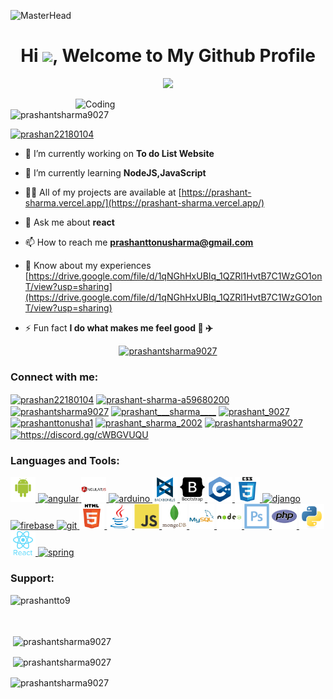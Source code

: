 ![MasterHead](https://www.nitorinfotech.com/wp-content/uploads/2022/06/Business-Process-Automation.gif)
<h1 align="center">Hi <img src="https://media.giphy.com/media/hvRJCLFzcasrR4ia7z/giphy.gif" width="28">, Welcome to My Github Profile</h1>

<p align="center">
  <img src="https://readme-typing-svg.herokuapp.com?color=800080&size=40&center=true&vCenter=true&width=550&height=70&lines=I'm+Prashant+Sharma;_Aspiring+Software+Engineer;MERN+Developer">
</p>




<img align="right" alt="Coding" width="400" src="https://cdn.dribbble.com/users/1162077/screenshots/3848914/programmer.gif">


<p align="left"> <img src="https://komarev.com/ghpvc/?username=prashantsharma9027&label=Profile%20views&color=0e75b6&style=flat" alt="prashantsharma9027" /> </p>


<p align="left"> <a href="https://twitter.com/prashan22180104" target="blank"><img src="https://img.shields.io/twitter/follow/prashan22180104?logo=twitter&style=for-the-badge" alt="prashan22180104" /></a> </p>

- 🔭 I’m currently working on **To do List Website**

- 🌱 I’m currently learning **NodeJS,JavaScript**

- 👨‍💻 All of my projects are available at [https://prashant-sharma.vercel.app/](https://prashant-sharma.vercel.app/)

- 💬 Ask me about **react**

- 📫 How to reach me **prashanttonusharma@gmail.com**

- 📄 Know about my experiences [https://drive.google.com/file/d/1qNGhHxUBIq_1QZRl1HvtB7C1WzGO1onT/view?usp=sharing](https://drive.google.com/file/d/1qNGhHxUBIq_1QZRl1HvtB7C1WzGO1onT/view?usp=sharing)

- ⚡ Fun fact **I do what makes me feel good 🌈 ✈️**


<p align="center"> <a href="https://github.com/ryo-ma/github-profile-trophy"><img src="https://github-profile-trophy.vercel.app/?username=prashantsharma9027" alt="prashantsharma9027" /></a> </p>

<h3 align="left">Connect with me:</h3>
<p align="left">
<a href="https://twitter.com/prashan22180104" target="blank"><img align="center" src="https://raw.githubusercontent.com/rahuldkjain/github-profile-readme-generator/master/src/images/icons/Social/twitter.svg" alt="prashan22180104" height="30" width="40" /></a>
<a href="https://linkedin.com/in/prashant-sharma-a59680200" target="blank"><img align="center" src="https://raw.githubusercontent.com/rahuldkjain/github-profile-readme-generator/master/src/images/icons/Social/linked-in-alt.svg" alt="prashant-sharma-a59680200" height="30" width="40" /></a>
<a href="https://fb.com/prashantsharma9027" target="blank"><img align="center" src="https://raw.githubusercontent.com/rahuldkjain/github-profile-readme-generator/master/src/images/icons/Social/facebook.svg" alt="prashantsharma9027" height="30" width="40" /></a>
<a href="https://instagram.com/prashant___sharma____" target="blank"><img align="center" src="https://raw.githubusercontent.com/rahuldkjain/github-profile-readme-generator/master/src/images/icons/Social/instagram.svg" alt="prashant___sharma____" height="30" width="40" /></a>
<a href="https://www.codechef.com/users/prashant_9027" target="blank"><img align="center" src="https://cdn.jsdelivr.net/npm/simple-icons@3.1.0/icons/codechef.svg" alt="prashant_9027" height="30" width="40" /></a>
<a href="https://www.hackerrank.com/prashanttonusha1" target="blank"><img align="center" src="https://raw.githubusercontent.com/rahuldkjain/github-profile-readme-generator/master/src/images/icons/Social/hackerrank.svg" alt="prashanttonusha1" height="30" width="40" /></a>
<a href="https://www.leetcode.com/prashant_sharma_2002" target="blank"><img align="center" src="https://raw.githubusercontent.com/rahuldkjain/github-profile-readme-generator/master/src/images/icons/Social/leet-code.svg" alt="prashant_sharma_2002" height="30" width="40" /></a>
<a href="https://auth.geeksforgeeks.org/user/prashantsharma9027" target="blank"><img align="center" src="https://raw.githubusercontent.com/rahuldkjain/github-profile-readme-generator/master/src/images/icons/Social/geeks-for-geeks.svg" alt="prashantsharma9027" height="30" width="40" /></a>
<a href="https://discord.gg/https://discord.gg/cWBGVUQU" target="blank"><img align="center" src="https://raw.githubusercontent.com/rahuldkjain/github-profile-readme-generator/master/src/images/icons/Social/discord.svg" alt="https://discord.gg/cWBGVUQU" height="30" width="40" /></a>
</p>

<h3 align="left">Languages and Tools:</h3>
<p align="left"> <a href="https://developer.android.com" target="_blank" rel="noreferrer"> <img src="https://raw.githubusercontent.com/devicons/devicon/master/icons/android/android-original-wordmark.svg" alt="android" width="40" height="40"/> </a> <a href="https://angular.io" target="_blank" rel="noreferrer"> <img src="https://angular.io/assets/images/logos/angular/angular.svg" alt="angular" width="40" height="40"/> </a> <a href="https://angular.io" target="_blank" rel="noreferrer"> <img src="https://raw.githubusercontent.com/devicons/devicon/master/icons/angularjs/angularjs-original-wordmark.svg" alt="angularjs" width="40" height="40"/> </a> <a href="https://www.arduino.cc/" target="_blank" rel="noreferrer"> <img src="https://cdn.worldvectorlogo.com/logos/arduino-1.svg" alt="arduino" width="40" height="40"/> </a> <a href="https://backbonejs.org" target="_blank" rel="noreferrer"> <img src="https://raw.githubusercontent.com/devicons/devicon/master/icons/backbonejs/backbonejs-original-wordmark.svg" alt="backbonejs" width="40" height="40"/> </a> <a href="https://getbootstrap.com" target="_blank" rel="noreferrer"> <img src="https://raw.githubusercontent.com/devicons/devicon/master/icons/bootstrap/bootstrap-plain-wordmark.svg" alt="bootstrap" width="40" height="40"/> </a> <a href="https://www.w3schools.com/cpp/" target="_blank" rel="noreferrer"> <img src="https://raw.githubusercontent.com/devicons/devicon/master/icons/cplusplus/cplusplus-original.svg" alt="cplusplus" width="40" height="40"/> </a> <a href="https://www.w3schools.com/css/" target="_blank" rel="noreferrer"> <img src="https://raw.githubusercontent.com/devicons/devicon/master/icons/css3/css3-original-wordmark.svg" alt="css3" width="40" height="40"/> </a> <a href="https://www.djangoproject.com/" target="_blank" rel="noreferrer"> <img src="https://cdn.worldvectorlogo.com/logos/django.svg" alt="django" width="40" height="40"/> </a> <a href="https://firebase.google.com/" target="_blank" rel="noreferrer"> <img src="https://www.vectorlogo.zone/logos/firebase/firebase-icon.svg" alt="firebase" width="40" height="40"/> </a> <a href="https://git-scm.com/" target="_blank" rel="noreferrer"> <img src="https://www.vectorlogo.zone/logos/git-scm/git-scm-icon.svg" alt="git" width="40" height="40"/> </a> <a href="https://www.w3.org/html/" target="_blank" rel="noreferrer"> <img src="https://raw.githubusercontent.com/devicons/devicon/master/icons/html5/html5-original-wordmark.svg" alt="html5" width="40" height="40"/> </a> <a href="https://www.java.com" target="_blank" rel="noreferrer"> <img src="https://raw.githubusercontent.com/devicons/devicon/master/icons/java/java-original.svg" alt="java" width="40" height="40"/> </a> <a href="https://developer.mozilla.org/en-US/docs/Web/JavaScript" target="_blank" rel="noreferrer"> <img src="https://raw.githubusercontent.com/devicons/devicon/master/icons/javascript/javascript-original.svg" alt="javascript" width="40" height="40"/> </a> <a href="https://www.mongodb.com/" target="_blank" rel="noreferrer"> <img src="https://raw.githubusercontent.com/devicons/devicon/master/icons/mongodb/mongodb-original-wordmark.svg" alt="mongodb" width="40" height="40"/> </a> <a href="https://www.mysql.com/" target="_blank" rel="noreferrer"> <img src="https://raw.githubusercontent.com/devicons/devicon/master/icons/mysql/mysql-original-wordmark.svg" alt="mysql" width="40" height="40"/> </a> <a href="https://nodejs.org" target="_blank" rel="noreferrer"> <img src="https://raw.githubusercontent.com/devicons/devicon/master/icons/nodejs/nodejs-original-wordmark.svg" alt="nodejs" width="40" height="40"/> </a> <a href="https://www.photoshop.com/en" target="_blank" rel="noreferrer"> <img src="https://raw.githubusercontent.com/devicons/devicon/master/icons/photoshop/photoshop-line.svg" alt="photoshop" width="40" height="40"/> </a> <a href="https://www.php.net" target="_blank" rel="noreferrer"> <img src="https://raw.githubusercontent.com/devicons/devicon/master/icons/php/php-original.svg" alt="php" width="40" height="40"/> </a> <a href="https://www.python.org" target="_blank" rel="noreferrer"> <img src="https://raw.githubusercontent.com/devicons/devicon/master/icons/python/python-original.svg" alt="python" width="40" height="40"/> </a> <a href="https://reactjs.org/" target="_blank" rel="noreferrer"> <img src="https://raw.githubusercontent.com/devicons/devicon/master/icons/react/react-original-wordmark.svg" alt="react" width="40" height="40"/> </a> <a href="https://spring.io/" target="_blank" rel="noreferrer"> <img src="https://www.vectorlogo.zone/logos/springio/springio-icon.svg" alt="spring" width="40" height="40"/> </a> </p>

<h3 align="left">Support:</h3>
<p><a href="https://www.buymeacoffee.com/prashantto9"> <img align="left" src="https://cdn.buymeacoffee.com/buttons/v2/default-yellow.png" height="50" width="210" alt="prashantto9" /></a></p><br><br>
<br>
<p>&nbsp;<img align="center" src="https://github-readme-stats.vercel.app/api/top-langs?username=prashantsharma9027&show_icons=true&locale=en&layout=compact" alt="prashantsharma9027" /></p>

<p>&nbsp;<img align="center" src="https://github-readme-stats.vercel.app/api?username=prashantsharma9027&show_icons=true&locale=en" alt="prashantsharma9027" /></p>

<p><img align="center" src="https://github-readme-streak-stats.herokuapp.com/?user=prashantsharma9027&" alt="prashantsharma9027" /></p>
